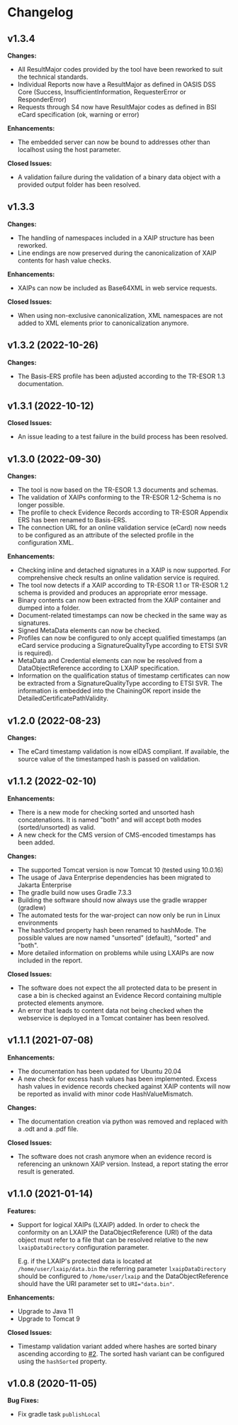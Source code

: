 # Changelog

## v1.3.4

**Changes:**

- All ResultMajor codes provided by the tool have been reworked to suit the technical standards.
- Individual Reports now have a ResultMajor as defined in OASIS DSS Core (Success, InsufficientInformation, RequesterError or ResponderError)
- Requests through S4 now have ResultMajor codes as defined in BSI eCard specification (ok, warning or error)

**Enhancements:**

- The embedded server can now be bound to addresses other than localhost using the host parameter.

**Closed Issues:**

- A validation failure during the validation of a binary data object with a provided output folder has been resolved.

## v1.3.3

**Changes:**

- The handling of namespaces included in a XAIP structure has been reworked.
- Line endings are now preserved during the canonicalization of XAIP contents for hash value checks.

**Enhancements:**

- XAIPs can now be included as Base64XML in web service requests.

**Closed Issues:**

- When using non-exclusive canonicalization, XML namespaces are not added to XML elements prior to canonicalization anymore.


## v1.3.2 (2022-10-26)

**Changes:**

- The Basis-ERS profile has been adjusted according to the TR-ESOR 1.3 documentation.

## v1.3.1 (2022-10-12)

**Closed Issues:**

- An issue leading to a test failure in the build process has been resolved.

## v1.3.0 (2022-09-30)

**Changes:**
- The tool is now based on the TR-ESOR 1.3 documents and schemas.
- The validation of XAIPs conforming to the TR-ESOR 1.2-Schema is no longer possible.
- The profile to check Evidence Records according to TR-ESOR Appendix ERS has been renamed to Basis-ERS.
- The connection URL for an online validation service (eCard) now needs to be configured as an attribute of the selected profile in the configuration XML.

**Enhancements:**
- Checking inline and detached signatures in a XAIP is now supported. For comprehensive check results an online validation service is required.
- The tool now detects if a XAIP according to TR-ESOR 1.1 or TR-ESOR 1.2 schema is provided and produces an appropriate error message.
- Binary contents can now been extracted from the XAIP container and dumped into a folder.
- Document-related timestamps can now be checked in the same way as signatures.
- Signed MetaData elements can now be checked.
- Profiles can now be configured to only accept qualified timestamps (an eCard service producing a SignatureQualityType according to ETSI SVR is required).
- MetaData and Credential elements can now be resolved from a DataObjectReference according to LXAIP specification.
- Information on the qualification status of timestamp certificates can now be extracted from a SignatureQualityType according to ETSI SVR. The information is embedded into the ChainingOK report inside the DetailedCertificatePathValidity. 


## v1.2.0 (2022-08-23)

**Changes:**

- The eCard timestamp validation is now eIDAS compliant. If available, the source value of the timestamped hash is passed on validation.

## v1.1.2 (2022-02-10)

**Enhancements:**

- There is a new mode for checking sorted and unsorted hash concatenations. It is named "both" and will accept both 
  modes (sorted/unsorted) as valid.
- A new check for the CMS version of CMS-encoded timestamps has been added.

**Changes:**

- The supported Tomcat version is now Tomcat 10 (tested using 10.0.16)
- The usage of Java Enterprise dependencies has been migrated to Jakarta Enterprise
- The gradle build now uses Gradle 7.3.3
- Building the software should now always use the gradle wrapper (gradlew)
- The automated tests for the war-project can now only be run in Linux environments
- The hashSorted property hash been renamed to hashMode. The possible values are now named "unsorted" (default), 
  "sorted" and "both".
- More detailed information on problems while using LXAIPs are now included in the report.

**Closed Issues:**

- The software does not expect the all protected data to be present in case a bin is checked against an Evidence Record
  containing multiple protected elements anymore.
- An error that leads to content data not being checked when the webservice is deployed in a Tomcat container has been
  resolved.

## v1.1.1 (2021-07-08)

**Enhancements:**

- The documentation has been updated for Ubuntu 20.04
- A new check for excess hash values has been implemented. Excess hash values in evidence records checked against
  XAIP contents will now be reported as invalid with minor code HashValueMismatch.

**Changes:**

- The documentation creation via python was removed and replaced with a .odt and a .pdf file.

**Closed Issues:**

- The software does not crash anymore when an evidence record is referencing an unknown XAIP version.
  Instead, a report stating the error result is generated.

## v1.1.0 (2021-01-14)

**Features:**

- Support for logical XAIPs (LXAIP) added. In order to check the conformity on an LXAIP the DataObjectReference (URI)
  of the data object must refer to a file that can be resolved relative to the new `lxaipDataDirectory` configuration parameter.

  E.g. if the LXAIP's protected data is located at `/home/user/lxaip/data.bin` the referring parameter `lxaipDataDirectory` 
  should be configured to `/home/user/lxaip` and the DataObjectReference should have the URI parameter set to `URI="data.bin"`.

**Enhancements:**

- Upgrade to Java 11
- Upgrade to Tomcat 9

**Closed Issues:**

- Timestamp validation variant added where hashes are sorted binary ascending according to [\#2](https://github.com/de-bund-bsi-tr-esor/ERVerifyTool/issues/2).
  The sorted hash variant can be configured using the `hashSorted` property.

## v1.0.8 (2020-11-05)

**Bug Fixes:**

- Fix gradle task `publishLocal`
